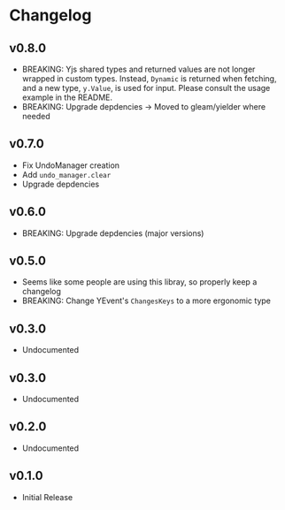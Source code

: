# Changelog

## v0.8.0

- BREAKING: Yjs shared types and returned values are not longer wrapped in
  custom types. Instead, `Dynamic` is returned when fetching, and a new type,
  `y.Value`, is used for input. Please consult the usage example in the README.
- BREAKING: Upgrade depdencies
  -> Moved to gleam/yielder where needed

## v0.7.0

- Fix UndoManager creation
- Add `undo_manager.clear`
- Upgrade depdencies

## v0.6.0

- BREAKING: Upgrade depdencies (major versions)

## v0.5.0

- Seems like some people are using this libray, so properly keep a changelog
- BREAKING: Change YEvent's `ChangesKeys` to a more ergonomic type

## v0.3.0

- Undocumented

## v0.3.0

- Undocumented

## v0.2.0

- Undocumented

## v0.1.0

- Initial Release
